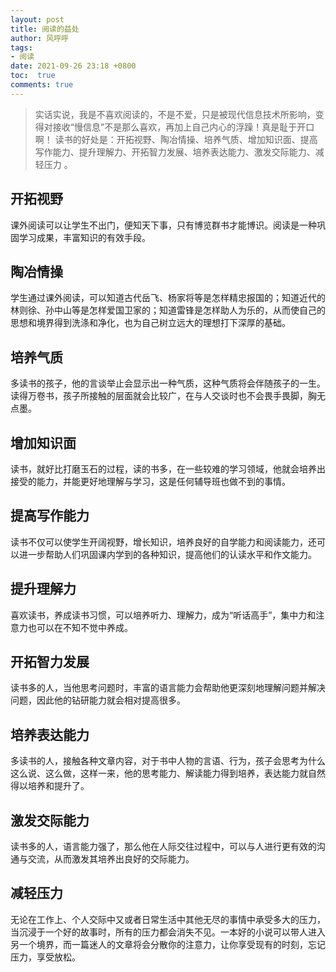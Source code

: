 ```yaml
---
layout: post
title: 阅读的益处
author: 风呼呼
tags:
- 阅读
date: 2021-09-26 23:18 +0800
toc:  true
comments: true
---
```



> 实话实说，我是不喜欢阅读的，不是不爱，只是被现代信息技术所影响，变得对接收“慢信息”不是那么喜欢，再加上自己内心的浮躁！真是耻于开口啊！
  读书的好处是：开拓视野、陶冶情操、培养气质、增加知识面、提高写作能力、提升理解力、开拓智力发展、培养表达能力、激发交际能力、减轻压力 。


## 开拓视野

课外阅读可以让学生不出门，便知天下事，只有博览群书才能博识。阅读是一种巩固学习成果，丰富知识的有效手段。

## 陶冶情操

学生通过课外阅读，可以知道古代岳飞、杨家将等是怎样精忠报国的；知道近代的林则徐、孙中山等是怎样爱国卫家的；知道雷锋是怎样助人为乐的，从而使自己的思想和境界得到洗涤和净化，也为自己树立远大的理想打下深厚的基础。

## 培养气质

多读书的孩子，他的言谈举止会显示出一种气质，这种气质将会伴随孩子的一生。读得万卷书，孩子所接触的层面就会比较广，在与人交谈时也不会畏手畏脚，胸无点墨。

## 增加知识面

读书，就好比打磨玉石的过程，读的书多，在一些较难的学习领域，他就会培养出接受的能力，并能更好地理解与学习，这是任何辅导班也做不到的事情。

## 提高写作能力

读书不仅可以使学生开阔视野，增长知识，培养良好的自学能力和阅读能力，还可以进一步帮助人们巩固课内学到的各种知识，提高他们的认读水平和作文能力。

## 提升理解力

喜欢读书，养成读书习惯，可以培养听力、理解力，成为“听话高手”，集中力和注意力也可以在不知不觉中养成。

## 开拓智力发展

读书多的人，当他思考问题时，丰富的语言能力会帮助他更深刻地理解问题并解决问题，因此他的钻研能力就会相对提高很多。

## 培养表达能力

多读书的人，接触各种文章内容，对于书中人物的言语、行为，孩子会思考为什么这么说、这么做，这样一来，他的思考能力、解读能力得到培养，表达能力就自然得以培养和提升了。

##  激发交际能力

读书多的人，语言能力强了，那么他在人际交往过程中，可以与人进行更有效的沟通与交流，从而激发其培养出良好的交际能力。

## 减轻压力 

无论在工作上、个人交际中又或者日常生活中其他无尽的事情中承受多大的压力，当沉浸于一个好的故事时，所有的压力都会消失不见。一本好的小说可以带人进入另一个境界，而一篇迷人的文章将会分散你的注意力，让你享受现有的时刻，忘记压力，享受放松。

